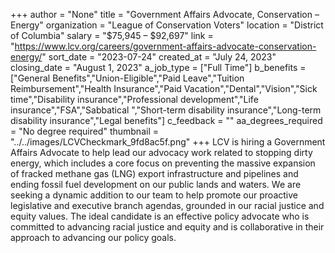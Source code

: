 +++
author = "None"
title = "Government Affairs Advocate, Conservation – Energy"
organization = "League of Conservation Voters"
location = "District of Columbia"
salary = "$75,945 – $92,697"
link = "https://www.lcv.org/careers/government-affairs-advocate-conservation-energy/"
sort_date = "2023-07-24"
created_at = "July 24, 2023"
closing_date = "August 1, 2023"
a_job_type = ["Full Time"]
b_benefits = ["General Benefits","Union-Eligible","Paid Leave","Tuition Reimbursement","Health Insurance","Paid Vacation","Dental","Vision","Sick time","Disability insurance","Professional development","Life insurance","FSA","Sabbatical ","Short-term disability insurance","Long-term disability insurance","Legal benefits"]
c_feedback = ""
aa_degrees_required = "No degree required"
thumbnail = "../../images/LCVCheckmark_9fd8ac5f.png"
+++
LCV is hiring a Government Affairs Advocate to help lead our advocacy work related to stopping dirty energy, which includes a core focus on preventing the massive expansion of fracked methane gas (LNG) export infrastructure and pipelines and ending fossil fuel development on our public lands and waters. We are seeking a dynamic addition to our team to help promote our proactive legislative and executive branch agendas, grounded in our racial justice and equity values. The ideal candidate is an effective policy advocate who is committed to advancing racial justice and equity and is collaborative in their approach to advancing our policy goals.